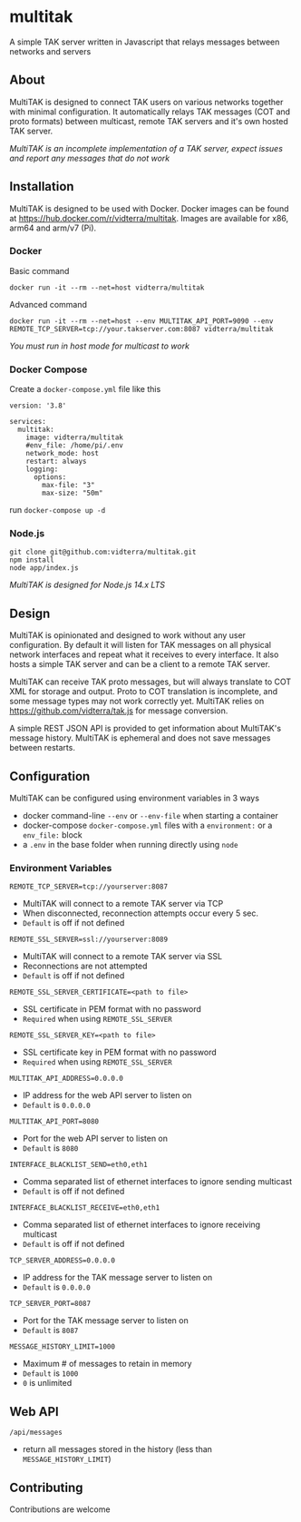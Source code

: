 # multitak

A simple TAK server written in Javascript that relays messages between networks and servers

## About

MultiTAK is designed to connect TAK users on various networks together with minimal configuration. It automatically relays TAK messages (COT and proto formats) between multicast, remote TAK servers and it's own hosted TAK server.

*MultiTAK is an incomplete implementation of a TAK server, expect issues and report any messages that do not work* 

## Installation

MultiTAK is designed to be used with Docker. Docker images can be found at https://hub.docker.com/r/vidterra/multitak. Images are available for x86, arm64 and arm/v7 (Pi).

### Docker

Basic command 

`docker run -it --rm --net=host vidterra/multitak`

Advanced command

`docker run -it --rm --net=host --env MULTITAK_API_PORT=9090 --env REMOTE_TCP_SERVER=tcp://your.takserver.com:8087 vidterra/multitak`

*You must run in host mode for multicast to work*

### Docker Compose

Create a `docker-compose.yml` file like this 

```
version: '3.8'

services:
  multitak:
    image: vidterra/multitak
    #env_file: /home/pi/.env
    network_mode: host
    restart: always
    logging:
      options:
        max-file: "3"
        max-size: "50m"
```

run `docker-compose up -d`

### Node.js

```
git clone git@github.com:vidterra/multitak.git
npm install
node app/index.js
```
*MultiTAK is designed for Node.js 14.x LTS*

## Design

MultiTAK is opinionated and designed to work without any user configuration. By default it will listen for TAK messages on all physical network interfaces and repeat what it receives to every interface. It also hosts a simple TAK server and can be a client to a remote TAK server.  

MultiTAK can receive TAK proto messages, but will always translate to COT XML for storage and output. Proto to COT translation is incomplete, and some message types may not work correctly yet. MultiTAK relies on https://github.com/vidterra/tak.js for message conversion.

A simple REST JSON API is provided to get information about MultiTAK's message history. MultiTAK is ephemeral and does not save messages between restarts.

## Configuration

MultiTAK can be configured using environment variables in 3 ways
- docker command-line `--env` or `--env-file` when starting a container
- docker-compose `docker-compose.yml` files with a `environment:` or a `env_file:` block
- a `.env` in the base folder when running directly using `node`

### Environment Variables

`REMOTE_TCP_SERVER=tcp://yourserver:8087` 
- MultiTAK will connect to a remote TAK server via TCP 
- When disconnected, reconnection attempts occur every 5 sec.
- `Default` is off if not defined

`REMOTE_SSL_SERVER=ssl://yourserver:8089`
- MultiTAK will connect to a remote TAK server via SSL
- Reconnections are not attempted
- `Default` is off if not defined

`REMOTE_SSL_SERVER_CERTIFICATE=<path to file>`
- SSL certificate in PEM format with no password
- `Required` when using `REMOTE_SSL_SERVER`

`REMOTE_SSL_SERVER_KEY=<path to file>`
- SSL certificate key in PEM format with no password
- `Required` when using `REMOTE_SSL_SERVER`

`MULTITAK_API_ADDRESS=0.0.0.0`
- IP address for the web API server to listen on
- `Default` is `0.0.0.0`

`MULTITAK_API_PORT=8080`
- Port for the web API server to listen on
- `Default` is `8080`

`INTERFACE_BLACKLIST_SEND=eth0,eth1`
- Comma separated list of ethernet interfaces to ignore sending multicast
- `Default` is off if not defined

`INTERFACE_BLACKLIST_RECEIVE=eth0,eth1`
- Comma separated list of ethernet interfaces to ignore receiving multicast
- `Default` is off if not defined

`TCP_SERVER_ADDRESS=0.0.0.0`
- IP address for the TAK message server to listen on
- `Default` is `0.0.0.0`

`TCP_SERVER_PORT=8087`
- Port for the TAK message server to listen on
- `Default` is `8087`

`MESSAGE_HISTORY_LIMIT=1000`
- Maximum # of messages to retain in memory
- `Default` is `1000`
- `0` is unlimited

## Web API

`/api/messages`
- return all messages stored in the history (less than `MESSAGE_HISTORY_LIMIT`)

## Contributing

Contributions are welcome
